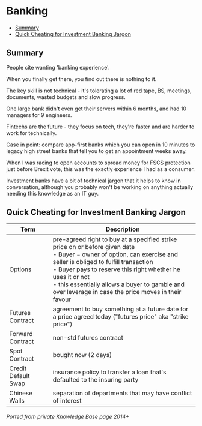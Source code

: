# Banking

<!-- INDEX_START -->
- [Summary](#summary)
- [Quick Cheating for Investment Banking Jargon](#quick-cheating-for-investment-banking-jargon)
<!-- INDEX_END -->

## Summary

People cite wanting 'banking experience'.

When you finally get there, you find out there is nothing to it.

The key skill is not technical - it's tolerating a lot of red tape, BS, meetings, documents, wasted budgets and slow progress.

One large bank didn't even get their servers within 6 months, and had 10 managers for 9 engineers.

Fintechs are the future - they focus on tech, they're faster and are harder to work for technically.

Case in point: compare app-first banks which you can open in 10 minutes to legacy high street banks that tell you to
get an appointment weeks away.

When I was racing to open accounts to spread money for FSCS protection just before Brexit vote, this was the exactly
experience I had as a consumer.

Investment banks have a bit of technical jargon that it helps to know in conversation, although you probably won't be
working on anything actually needing this knowledge as an IT guy.

## Quick Cheating for Investment Banking Jargon

| Term                | Description                                                                                                                                                                                                                                                                                                                                     |
|---------------------|-------------------------------------------------------------------------------------------------------------------------------------------------------------------------------------------------------------------------------------------------------------------------------------------------------------------------------------------------|
| Options             | pre-agreed right to buy at a specified strike price on or before given date<br/>- Buyer = owner of option, can exercise and seller is obliged to fulfill transaction<br/>- Buyer pays to reserve this right whether he uses it or not<br/>- this essentially allows a buyer to gamble and over leverage in case the price moves in their favour |
| Futures Contract    | agreement to buy something at a future date for a price agreed today ("futures price" aka "strike price")                                                                                                                                                                                                                                       |
| Forward Contract    | non-std futures contract                                                                                                                                                                                                                                                                                                                        |
| Spot Contract       | bought now (2 days)                                                                                                                                                                                                                                                                                                                             |
| Credit Default Swap | insurance policy to transfer a loan that's defaulted to the insuring party                                                                                                                                                                                                                                                                      |
| Chinese Walls       | separation of departments that may have conflict of interest                                                                                                                                                                                                                                                                                    |

###### Ported from private Knowledge Base page 2014+
